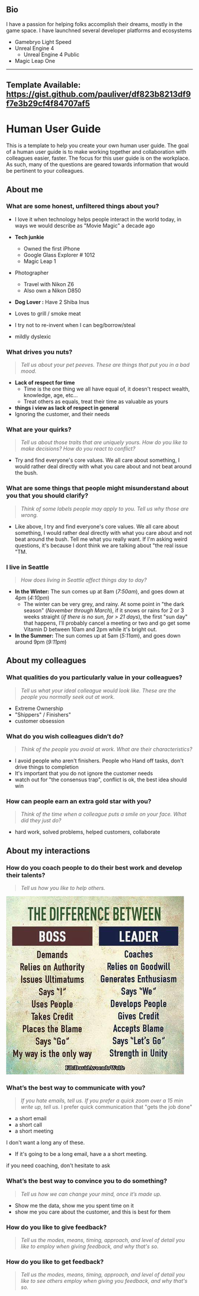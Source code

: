 ## Bio

I have a passion for helping folks accomplish their dreams, mostly in the game space. I have launchned several developer platforms and ecosystems
- Gamebryo Light Speed
- Unreal Engine 4
   - Unreal Engine 4 Public
- Magic Leap One

---
Template Available: https://gist.github.com/pauliver/df823b8213df9f7e3b29cf4f84707af5
---
# Human User Guide 
This is a template to help you create your own human user guide. The goal of a human user guide is to make working together and collaboration with colleagues easier, faster. The focus for this user guide is on the workplace. As such, many of the questions are geared towards information that would be pertinent to your colleagues.

## About me

### What are some honest, unfiltered things about you?
- I love it when technology helps people interact in the world today, in ways we would describe as "Movie Magic" a decade ago
- **Tech junkie**
    - Owned the first iPhone
    - Google Glass Explorer # 1012
    - Magic Leap 1
- Photographer 
    - Travel with Nikon Z6
    - Also own a Nikon D850
- **Dog Lover :** Have 2 Shiba Inus
- Loves to grill / smoke meat
- I try not to re-invent when I can beg/borrow/steal

- mildly dyslexic 
	
### What drives you nuts?
> *Tell us about your pet peeves. These are things that put you in a bad mood.*
- **Lack of respect for time**
    - Time is the one thing we all have equal of, it doesn't respect wealth, knowledge, age, etc... 
    - Treat others as equals, treat their time as valuable as yours
- **things i view as lack of respect in general**
- Ignoring the customer, and their needs

### What are your quirks?
> *Tell us about those traits that are uniquely yours. How do you like to make decisions? How do you react to conflict?*
- Try and find everyone's core values. We all care about something, I would rather deal directly with what you care about and not beat around the bush.
		
### What are some things that people might misunderstand about you that you should clarify?
> *Think of some labels people may apply to you. Tell us why those are wrong.*
- Like above, I try and find everyone's core values. We all care about something, I would rather deal directly with what you care about and not beat around the bush. Tell me what you really want. If I'm asking weird questions, it's because I dont think we are talking about "the real issue "TM.

### I live in Seattle
> *How does living in Seattle affect things day to day?*
- **In the Winter:** The sun comes up at 8am (*7:50am*), and goes down at 4pm (*4:10pm*)
    - The winter can be very grey, and rainy. At some point in "the dark season" (*November through March*), if it snows or rains for 2 or 3 weeks straight (*if there is no sun, for > 21 days*), the first "sun day" that happens, I'll probably cancel a meeting or two and go get some Vitamin D between 10am and 2pm while it's bright out.
- **In the Summer:** The sun comes up at 5am (*5:11am*), and goes down around 9pm (*9:11pm*)


## About my colleagues

### What qualities do you particularly value in your colleagues?
> *Tell us what your ideal colleague would look like. These are the people you normally seek out at work.* 
- Extreme Ownership
- "Shippers" / Finishers"
- customer obsession

### What do you wish colleagues didn’t do?
> *Think of the people you avoid at work. What are their characteristics?*
- I avoid people who aren't finishers. People who Hand off tasks, don't drive things to completion
- It's important that you do not ignore the customer needs
- watch out for "the consensus trap", conflict is ok, the best idea should win

### How can people earn an extra gold star with you?
> *Think of the time when a colleague puts a smile on your face. What did they just do?*
- hard work, solved problems, helped customers, collaborate

## About my interactions

### How do you coach people to do their best work and develop their talents?
> *Tell us how you like to help others.*

![BossVSLeader](./storage/BossLeader.jpg "Boss VS Leader")
	
### What’s the best way to communicate with you?
> *If you hate emails, tell us. If you prefer a quick zoom over a 15 min write up, tell us.*
I prefer quick communication that "gets the job done"
- a short email
- a short call
- a short meeting


I don't want a long any of these. 
- If it's going to be a long email, have a a short meeting. 
	
if you need coaching, don't hesitate to ask
  
### What’s the best way to convince you to do something?
> *Tell us how we can change your mind, once it’s made up.*

- Show me the data, show me you spent time on it
- show me you care about the customer, and this is best for them
	 
### How do you like to give feedback?
> *Tell us the modes, means, timing, approach, and level of detail you like to employ when giving feedback, and why that's so.*


### How do you like to get feedback?
> *Tell us the modes, means, timing, approach, and level of detail you like to see others employ when giving you feedback, and why that's so.*


